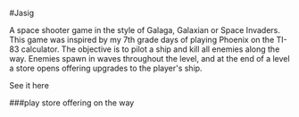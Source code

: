 #Jasig

A space shooter game in the style of Galaga, Galaxian or Space Invaders. This game was inspired by my 7th grade days of playing Phoenix on the TI-83 calculator. The objective is to pilot a ship and kill all enemies along the way. Enemies spawn in waves throughout the level, and at the end of a level a store opens offering upgrades to the player's ship.

See it here

###play store offering on the way
